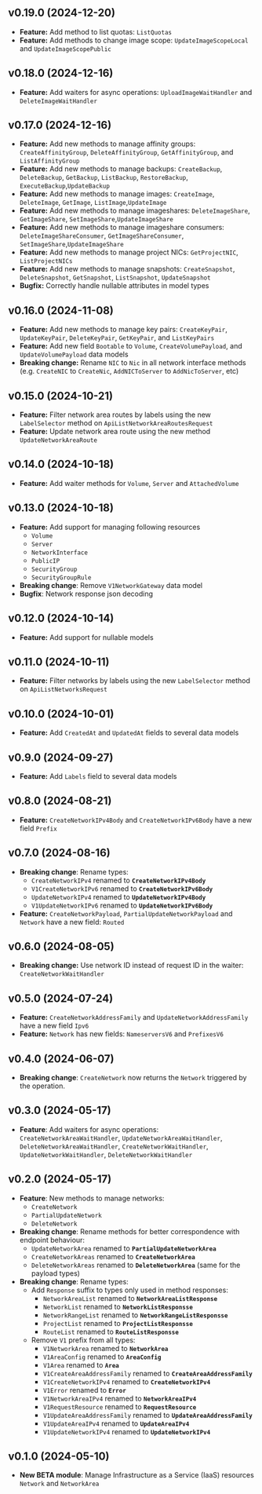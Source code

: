 ## v0.19.0 (2024-12-20)

- **Feature:** Add method to list quotas: `ListQuotas`
- **Feature:** Add methods to change image scope: `UpdateImageScopeLocal` and `UpdateImageScopePublic`
 
## v0.18.0 (2024-12-16)

- **Feature:** Add waiters for async operations: `UploadImageWaitHandler` and `DeleteImageWaitHandler`

## v0.17.0 (2024-12-16)

- **Feature:** Add new methods to manage affinity groups: `CreateAffinityGroup`, `DeleteAffinityGroup`, `GetAffinityGroup`, and `ListAffinityGroup`
- **Feature:** Add new methods to manage backups: `CreateBackup`, `DeleteBackup`, `GetBackup`, `ListBackup`, `RestoreBackup`, `ExecuteBackup`,`UpdateBackup`
- **Feature:** Add new methods to manage images: `CreateImage`, `DeleteImage`, `GetImage`, `ListImage`,`UpdateImage`
- **Feature:** Add new methods to manage imageshares: `DeleteImageShare`, `GetImageShare`, `SetImageShare`,`UpdateImageShare`
- **Feature:** Add new methods to manage imageshare consumers: `DeleteImageShareConsumer`, `GetImageShareConsumer`, `SetImageShare`,`UpdateImageShare`
- **Feature:** Add new methods to manage project NICs: `GetProjectNIC`, `ListProjectNICs`
- **Feature:** Add new methods to manage snapshots: `CreateSnapshot`, `DeleteSnapshot`, `GetSnapshot`, `ListSnapshot`, `UpdateSnapshot`
- **Bugfix:** Correctly handle nullable attributes in model types

## v0.16.0 (2024-11-08)

- **Feature:** Add new methods to manage key pairs: `CreateKeyPair`, `UpdateKeyPair`, `DeleteKeyPair`, `GetKeyPair`, and `ListKeyPairs`
- **Feature:** Add new field `Bootable` to `Volume`, `CreateVolumePayload`, and `UpdateVolumePayload` data models
- **Breaking change:** Rename `NIC` to `Nic` in all network interface methods (e.g. `CreateNIC` to `CreateNic`, `AddNICToServer` to `AddNicToServer`, etc)

## v0.15.0 (2024-10-21)

- **Feature:** Filter network area routes by labels using the new `LabelSelector` method on `ApiListNetworkAreaRoutesRequest`
- **Feature:** Update network area route using the new method `UpdateNetworkAreaRoute`

## v0.14.0 (2024-10-18)

- **Feature:** Add waiter methods for `Volume`, `Server` and `AttachedVolume`

## v0.13.0 (2024-10-18)

- **Feature:** Add support for managing following resources
  - `Volume`
  - `Server`
  - `NetworkInterface`
  - `PublicIP`
  - `SecurityGroup`
  - `SecurityGroupRule`
- **Breaking change**: Remove `V1NetworkGateway` data model
- **Bugfix**: Network response json decoding

## v0.12.0 (2024-10-14)

- **Feature:** Add support for nullable models

## v0.11.0 (2024-10-11)

- **Feature:** Filter networks by labels using the new `LabelSelector` method on `ApiListNetworksRequest`

## v0.10.0 (2024-10-01)

- **Feature:** Add `CreatedAt` and `UpdatedAt` fields to several data models

## v0.9.0 (2024-09-27)

- **Feature:** Add `Labels` field to several data models

## v0.8.0 (2024-08-21)

- **Feature:** `CreateNetworkIPv4Body` and `CreateNetworkIPv6Body` have a new field `Prefix`

## v0.7.0 (2024-08-16)

- **Breaking change**: Rename types:
  - `CreateNetworkIPv4` renamed to **`CreateNetworkIPv4Body`**
  - `V1CreateNetworkIPv6` renamed to **`CreateNetworkIPv6Body`**
  - `UpdateNetworkIPv4` renamed to **`UpdateNetworkIPv4Body`**
  - `V1UpdateNetworkIPv6` renamed to **`UpdateNetworkIPv6Body`**
- **Feature:** `CreateNetworkPayload`, `PartialUpdateNetworkPayload` and `Network` have a new field: `Routed`

## v0.6.0 (2024-08-05)

- **Breaking change:** Use network ID instead of request ID in the waiter: `CreateNetworkWaitHandler`

## v0.5.0 (2024-07-24)

- **Feature:** `CreateNetworkAddressFamily` and `UpdateNetworkAddressFamily` have a new field `Ipv6`
- **Feature:** `Network` has new fields: `NameserversV6` and `PrefixesV6`

## v0.4.0 (2024-06-07)

- **Breaking change**: `CreateNetwork` now returns the `Network` triggered by the operation.

## v0.3.0 (2024-05-17)

- **Feature**: Add waiters for async operations: `CreateNetworkAreaWaitHandler`, `UpdateNetworkAreaWaitHandler`, `DeleteNetworkAreaWaitHandler`, `CreateNetworkWaitHandler`, `UpdateNetworkWaitHandler`, `DeleteNetworkWaitHandler`

## v0.2.0 (2024-05-17)

- **Feature**: New methods to manage networks:
  - `CreateNetwork`
  - `PartialUpdateNetwork`
  - `DeleteNetwork`
- **Breaking change**: Rename methods for better correspondence with endpoint behaviour:
  - `UpdateNetworkArea` renamed to **`PartialUpdateNetworkArea`**
  - `CreateNetworkAreas` renamed to **`CreateNetworkArea`**
  - `DeleteNetworkAreas` renamed to **`DeleteNetworkArea`** (same for the payload types)
- **Breaking change**: Rename types:
  - Add `Response` suffix to types only used in method responses:
    - `NetworkAreaList` renamed to **`NetworkAreaListResponse`**
    - `NetworkList` renamed to **`NetworkListResponsse`**
    - `NetworkRangeList` renamed to **`NetworkRangeListResponsse`**
    - `ProjectList` renamed to **`ProjectListResponsse`**
    - `RouteList` renamed to **`RouteListResponsse`**
  - Remove `V1` prefix from all types:
    - `V1NetworkArea` renamed to **`NetworkArea`**
    - `V1AreaConfig` renamed to **`AreaConfig`**
    - `V1Area` renamed to **`Area`**
    - `V1CreateAreaAddressFamily` renamed to **`CreateAreaAddressFamily`**
    - `V1CreateNetworkIPv4` renamed to **`CreateNetworkIPv4`**
    - `V1Error` renamed to **`Error`**
    - `V1NetworkAreaIPv4` renamed to **`NetworkAreaIPv4`**
    - `V1RequestResource` renamed to **`RequestResource`**
    - `V1UpdateAreaAddressFamily` renamed to **`UpdateAreaAddressFamily`**
    - `V1UpdateAreaIPv4` renamed to **`UpdateAreaIPv4`**
    - `V1UpdateNetworkIPv4` renamed to **`UpdateNetworkIPv4`**

## v0.1.0 (2024-05-10)

- **New BETA module**: Manage Infrastructure as a Service (IaaS) resources `Network` and `NetworkArea`
